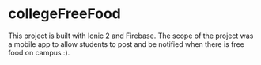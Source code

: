 # collegeFreeFood

This project is built with Ionic 2 and Firebase. The scope of the project was a mobile app to allow students to post and 
be notified when there is free food on campus :). 
